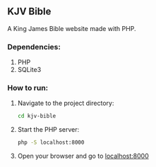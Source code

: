 ## KJV Bible
A King James Bible website made with PHP.

### Dependencies:
1. PHP
2. SQLite3

### How to run:
1. Navigate to the project directory:
   ```bash
   cd kjv-bible
   ```
2. Start the PHP server:
   ```bash
   php -S localhost:8000
   ```
3. Open your browser and go to [localhost:8000](http://localhost:8000)
